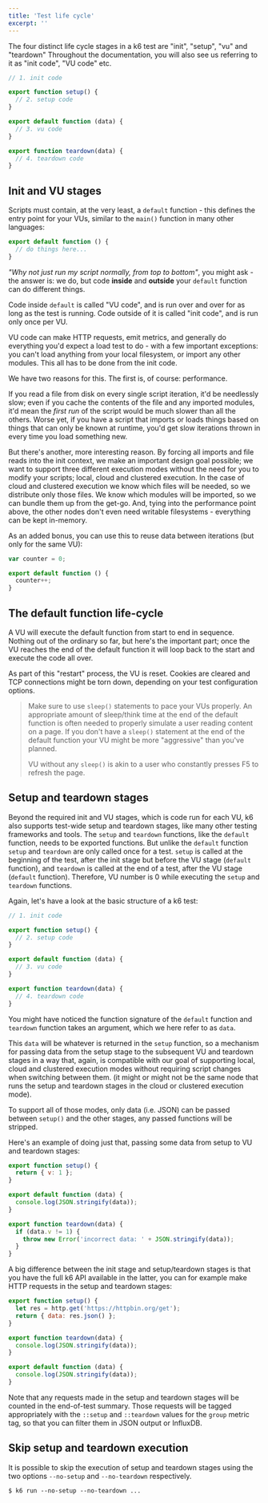 ```yaml
---
title: 'Test life cycle'
excerpt: ''
---
```


The four distinct life cycle stages in a k6 test are "init", "setup", "vu" and "teardown"
Throughout the documentation, you will also see us referring to it as "init code", "VU code" etc.

<div class="code-group" data-props='{"labels": ["The four life cycle stages"], "lineNumbers": [true]}'>

```js
// 1. init code

export function setup() {
  // 2. setup code
}

export default function (data) {
  // 3. vu code
}

export function teardown(data) {
  // 4. teardown code
}
```

</div>

## Init and VU stages

Scripts must contain, at the very least, a `default` function - this defines the entry point
for your VUs, similar to the `main()` function in many other languages:

<div class="code-group" data-props='{"labels": ["Default/Main function"], "lineNumbers": [true]}'>

```js
export default function () {
  // do things here...
}
```

</div>

_"Why not just run my script normally, from top to bottom"_, you might ask - the answer is: we
do, but code **inside** and **outside** your `default` function can do different things.

Code inside `default` is called "VU code", and is run over and over for as long as the test is
running. Code outside of it is called "init code", and is run only once per VU.

VU code can make HTTP requests, emit metrics, and generally do everything you'd expect a load
test to do - with a few important exceptions: you can't load anything from your local filesystem,
or import any other modules. This all has to be done from the init code.

We have two reasons for this. The first is, of course: performance.

If you read a file from disk on every single script iteration, it'd be needlessly slow; even
if you cache the contents of the file and any imported modules, it'd mean the _first run_ of the
script would be much slower than all the others. Worse yet, if you have a script that imports
or loads things based on things that can only be known at runtime, you'd get slow iterations
thrown in every time you load something new.

But there's another, more interesting reason. By forcing all imports and file reads into the
init context, we make an important design goal possible; we want to support three different
execution modes without the need for you to modify your scripts; local, cloud and clustered
execution. In the case of cloud and clustered execution we know which files will be needed, so
we distribute only those files. We know which modules will be imported, so we can bundle them
up from the get-go. And, tying into the performance point above, the other nodes don't even
need writable filesystems - everything can be kept in-memory.

As an added bonus, you can use this to reuse data between iterations (but only for the same VU):

<div class="code-group" data-props='{"labels": []}'>

```javascript
var counter = 0;

export default function () {
  counter++;
}
```

</div>

## The default function life-cycle

A VU will execute the default function from start to end in sequence. Nothing out of the ordinary
so far, but here's the important part; once the VU reaches the end of the default function it will
loop back to the start and execute the code all over.

As part of this "restart" process, the VU is reset. Cookies are cleared and TCP connections
might be torn down, depending on your test configuration options.

> Make sure to use `sleep()` statements to pace your VUs properly. An appropriate amount of
> sleep/think time at the end of the default function is often needed to properly simulate a
> user reading content on a page. If you don't have a `sleep()` statement at the end of
> the default function your VU might be more "aggressive" than you've planned.
>
> VU without any `sleep()` is akin to a user who constantly presses F5 to refresh the page.

## Setup and teardown stages

Beyond the required init and VU stages, which is code run for each VU, k6 also supports test-wide
setup and teardown stages, like many other testing frameworks and tools. The `setup` and
`teardown` functions, like the `default` function, needs to be exported functions. But unlike
the `default` function `setup` and `teardown` are only called once for a test. `setup` is called
at the beginning of the test, after the init stage but before the VU stage (`default` function),
and `teardown` is called at the end of a test, after the VU stage (`default` function). Therefore,
VU number is 0 while executing the `setup` and `teardown` functions.

Again, let's have a look at the basic structure of a k6 test:

<div class="code-group" data-props='{"labels": ["Setup/Teardown"], "lineNumbers": [true]}'>

```js
// 1. init code

export function setup() {
  // 2. setup code
}

export default function (data) {
  // 3. vu code
}

export function teardown(data) {
  // 4. teardown code
}
```

</div>

You might have noticed the function signature of the `default` function and `teardown` function
takes an argument, which we here refer to as `data`.

This `data` will be whatever is returned in the `setup` function, so a mechanism for passing data
from the setup stage to the subsequent VU and teardown stages in a way that, again, is compatible
with our goal of supporting local, cloud and clustered execution modes without requiring script
changes when switching between them. (it might or might not be the same node that runs the setup
and teardown stages in the cloud or clustered execution mode).

To support all of those modes, only data (i.e. JSON) can be passed between `setup()` and the
other stages, any passed functions will be stripped.

Here's an example of doing just that, passing some data from setup to VU and teardown stages:

<div class="code-group" data-props='{"labels": ["Setup/Teardown"], "lineNumbers": [true]}'>

```js
export function setup() {
  return { v: 1 };
}

export default function (data) {
  console.log(JSON.stringify(data));
}

export function teardown(data) {
  if (data.v != 1) {
    throw new Error('incorrect data: ' + JSON.stringify(data));
  }
}
```

</div>

A big difference between the init stage and setup/teardown stages is that you have the full k6
API available in the latter, you can for example make HTTP requests in the setup and teardown
stages:

<div class="code-group" data-props='{"labels": ["Setup/Teardown with HTTP request"], "lineNumbers": [true]}'>

```js
export function setup() {
  let res = http.get('https://httpbin.org/get');
  return { data: res.json() };
}

export function teardown(data) {
  console.log(JSON.stringify(data));
}

export default function (data) {
  console.log(JSON.stringify(data));
}
```

</div>

Note that any requests made in the setup and teardown stages will be counted in the end-of-test
summary. Those requests will be tagged appropriately with the `::setup` and `::teardown` values
for the `group` metric tag, so that you can filter them in JSON output or InfluxDB.

## Skip setup and teardown execution

It is possible to skip the execution of setup and teardown stages using the two options `--no-setup` and
`--no-teardown` respectively.

<div class="code-group" data-props='{"labels": ["Skipping setup/teardown execution"], "lineNumbers": [true]}'>

```shell
$ k6 run --no-setup --no-teardown ...
```

</div>
